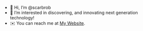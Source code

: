 - 👋 Hi, I’m @scarbrob
- 👀 I’m interested in discovering, and innovating next generation technology!
- ✉️ You can reach me at <a href="https://www.bscarbrough.com" target="_blank">My Website</a>.

